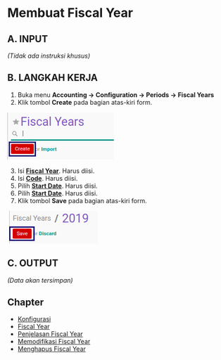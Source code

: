 # Membuat Fiscal Year

## A. INPUT

*(Tidak ada instruksi khusus)*

## B. LANGKAH KERJA

1. Buka menu **Accounting -> Configuration -> Periods -> Fiscal Years**
2. Klik tombol **Create** pada bagian atas-kiri form.

![](../../img/fiscal-years/tombol-create.png)

3. Isi **[Fiscal Year](./penjelasan.md#field-name)**. Harus diisi.
4. Isi **[Code](./penjelasan.md#field-code)**. Harus diisi.
5. Pilih **[Start Date](./penjelasan.md#field-start-date)**. Harus diisi.
6. Pilih **[Start Date](./penjelasan.md#field-end-date)**. Harus diisi.
7. Klik tombol **Save** pada bagian atas-kiri form.

![](../../img/fiscal-years/tombol-save.png)

## C. OUTPUT

*(Data akan tersimpan)*

## Chapter
- [Konfigurasi](../../konfigurasi.md)
- [Fiscal Year](../fiscal-year.md)
- [Penjelasan Fiscal Year](penjelasan.md)
- [Memodifikasi Fiscal Year](memodifikasi.md)
- [Menghapus Fiscal Year](menghapus.md)
